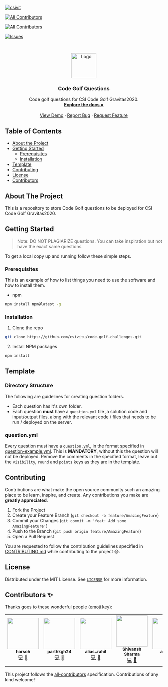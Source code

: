 [![csivit][csivitu-shield]][csivitu-url]
<!-- ALL-CONTRIBUTORS-BADGE:START - Do not remove or modify this section -->
[![All Contributors](https://img.shields.io/badge/all_contributors-7-orange.svg?style=flat-square)](#contributors-)
<!-- ALL-CONTRIBUTORS-BADGE:END -->
<!-- ALL-CONTRIBUTORS-BADGE:START - Do not remove or modify this section -->
[![All Contributors](https://img.shields.io/badge/all_contributors-13-orange.svg?style=flat-square)](#contributors-)
<!-- ALL-CONTRIBUTORS-BADGE:END -->
[![Issues][issues-shield]][issues-url]

<!-- PROJECT LOGO -->
<br />
<p align="center">
  <a href="https://github.com/csivitu">
    <img src="https://csivit.com/images/favicon.png" alt="Logo" width="80">
  </a>

  <h3 align="center">Code Golf Questions</h3>

  <p align="center">
    Code golf questions for CSI Code Golf Gravitas2020.
    <br />
    <a href="https://github.com/csivitu/code-golf-challenges"><strong>Explore the docs »</strong></a>
    <br />
    <br />
    <a href="https://github.com/csivitu/code-golf-challenges">View Demo</a>
    ·
    <a href="https://github.com/csivitu/code-golf-challenges/issues">Report Bug</a>
    ·
    <a href="https://github.com/csivitu/code-golf-challenges/issues">Request Feature</a>
  </p>
</p>



<!-- TABLE OF CONTENTS -->
## Table of Contents

* [About the Project](#about-the-project)
* [Getting Started](#getting-started)
  * [Prerequisites](#prerequisites)
  * [Installation](#installation)
* [Template](#Template)
* [Contributing](#contributing)
* [License](#license)
* [Contributors](#contributors-)



<!-- ABOUT THE PROJECT -->
## About The Project

This is a repository to store Code Golf questions to be deployed for CSI Code Golf Gravitas2020.


<!-- GETTING STARTED -->
## Getting Started

> Note: DO NOT PLAGIARIZE questions. You can take inspiration but not have the exact same questions.

To get a local copy up and running follow these simple steps.

### Prerequisites

This is an example of how to list things you need to use the software and how to install them.
* npm
```sh
npm install npm@latest -g
```

### Installation
 
1. Clone the repo
```sh
git clone https://github.com/csivitu/code-golf-challenges.git
```
2. Install NPM packages
```sh
npm install
```

## Template

### Directory Structure

The following are guidelines for creating question folders.

- Each question has it's own folder.
- Each question **must** have a `question.yml` file ,a solution code and input/output files, along with the relevant code / files that needs to be run / deployed on the server.

### question.yml

Every question must have a `question.yml`, in the format specified in [question-example.yml](./question-example.yml). This is **MANDATORY**, without this the question will not be deployed. Remove the comments in the specified format, leave out the `visibility`, `round` and `points` keys as they are in the template. 

<!-- CONTRIBUTING -->
## Contributing

Contributions are what make the open source community such an amazing place to be learn, inspire, and create. Any contributions you make are **greatly appreciated**.

1. Fork the Project
2. Create your Feature Branch (`git checkout -b feature/AmazingFeature`)
3. Commit your Changes (`git commit -m 'feat: Add some AmazingFeature'`)
4. Push to the Branch (`git push origin feature/AmazingFeature`)
5. Open a Pull Request

You are requested to follow the contribution guidelines specified in [CONTRIBUTING.md](./CONTRIBUTING.md) while contributing to the project :smile:.

<!-- LICENSE -->
## License

Distributed under the MIT License. See [`LICENSE`](./LICENSE) for more information.




<!-- MARKDOWN LINKS & IMAGES -->
<!-- https://www.markdownguide.org/basic-syntax/#reference-style-links -->
[csivitu-shield]: https://img.shields.io/badge/csivitu-csivitu-blue
[csivitu-url]: https://csivit.com
[issues-shield]: https://img.shields.io/github/issues/othneildrew/Best-README-Template.svg?style=flat-square
[issues-url]: https://github.com/csivitu/code-golf-challenges/issues

## Contributors ✨

Thanks goes to these wonderful people ([emoji key](https://allcontributors.org/docs/en/emoji-key)):

<!-- ALL-CONTRIBUTORS-LIST:START - Do not remove or modify this section -->
<!-- prettier-ignore-start -->
<!-- markdownlint-disable -->
<table>
  <tr>
    <td align="center"><a href="https://github.com/harsoh"><img src="https://avatars3.githubusercontent.com/u/55947999?v=4" width="100px;" alt=""/><br /><sub><b>harsoh</b></sub></a><br /><a href="https://github.com/csivitu/code-golf-challenges/commits?author=harsoh" title="Code">💻</a> <a href="https://github.com/csivitu/code-golf-challenges/commits?author=harsoh" title="Documentation">📖</a></td>
    <td align="center"><a href="https://github.com/parthkgh24"><img src="https://avatars3.githubusercontent.com/u/60440835?v=4" width="100px;" alt=""/><br /><sub><b>parthkgh24</b></sub></a><br /><a href="https://github.com/csivitu/code-golf-challenges/commits?author=parthkgh24" title="Code">💻</a> <a href="https://github.com/csivitu/code-golf-challenges/commits?author=parthkgh24" title="Documentation">📖</a></td>
    <td align="center"><a href="https://github.com/alias-rahil"><img src="https://avatars2.githubusercontent.com/u/59060219?v=4" width="100px;" alt=""/><br /><sub><b>alias-rahil</b></sub></a><br /><a href="https://github.com/csivitu/code-golf-challenges/commits?author=alias-rahil" title="Code">💻</a> <a href="https://github.com/csivitu/code-golf-challenges/commits?author=alias-rahil" title="Documentation">📖</a></td>
    <td align="center"><a href="https://github.com/Shiv10"><img src="https://avatars1.githubusercontent.com/u/17690376?v=4" width="100px;" alt=""/><br /><sub><b>Shivansh Sharma</b></sub></a><br /><a href="https://github.com/csivitu/code-golf-challenges/commits?author=Shiv10" title="Code">💻</a> <a href="https://github.com/csivitu/code-golf-challenges/commits?author=Shiv10" title="Documentation">📖</a></td>
    <td align="center"><a href="https://github.com/ashikka"><img src="https://avatars1.githubusercontent.com/u/58368421?v=4" width="100px;" alt=""/><br /><sub><b>ashikka</b></sub></a><br /><a href="https://github.com/csivitu/code-golf-challenges/commits?author=ashikka" title="Code">💻</a> <a href="https://github.com/csivitu/code-golf-challenges/commits?author=ashikka" title="Documentation">📖</a></td>
    <td align="center"><a href="https://github.com/ritwikgoel"><img src="https://avatars2.githubusercontent.com/u/55455435?v=4" width="100px;" alt=""/><br /><sub><b>Ritwik Goel</b></sub></a><br /><a href="https://github.com/csivitu/code-golf-challenges/commits?author=ritwikgoel" title="Code">💻</a> <a href="https://github.com/csivitu/code-golf-challenges/commits?author=ritwikgoel" title="Documentation">📖</a></td>
    <td align="center"><a href="https://github.com/AJ1479"><img src="https://avatars2.githubusercontent.com/u/67030839?v=4" width="100px;" alt=""/><br /><sub><b>AJ1479</b></sub></a><br /><a href="https://github.com/csivitu/code-golf-challenges/commits?author=AJ1479" title="Code">💻</a> <a href="https://github.com/csivitu/code-golf-challenges/commits?author=AJ1479" title="Documentation">📖</a></td>
  </tr>
</table>

<!-- markdownlint-enable -->
<!-- prettier-ignore-end -->
<!-- ALL-CONTRIBUTORS-LIST:END -->

This project follows the [all-contributors](https://github.com/all-contributors/all-contributors) specification. Contributions of any kind welcome!